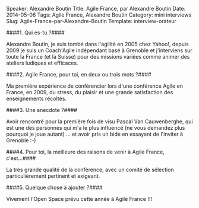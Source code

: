 Speaker: Alexandre Boutin
Title: Agile France, par Alexandre Boutin
Date: 2014-05-06
Tags: Agile France, Alexandre Boutin
Category: mini interviews
Slug: Agile-France-par-Alexandre-Boutin
Template: interview-orateur


####1. Qui es-tu ?####

Alexandre Boutin, je suis tombé dans l'agilité en 2005 chez Yahoo!, depuis 2009 je suis un Coach'Agile indépendant basé à Grenoble et j'interviens sur toute la France (et la Suisse) pour des missions variées comme animer des ateliers ludiques et efficaces.

####2. Agile France, pour toi, en deux ou trois mots ?####

Ma première expérience de conférencier lors d'une conférence Agile en France, en 2009, du stress, du plaisir et une grande satisfaction des enseignements récoltés.

####3. Une anecdote ?####

Avoir rencontré pour la première fois de visu Pascal Van Cauwenberghe, qui est une des personnes qui m'a le plus influencé (ne vous demandez plus pourquoi je joue autant) ... et avoir pris un bide en essayant de l'inviter à Grenoble :-)

####4. Pour toi, la meilleure des raisons de venir à Agile France, c'est...####

La très grande qualité de la conférence, avec un comité de sélection particulièrement pertinent et exigeant.

####5. Quelque chose à ajouter ?####

Vivement l'Open Space prévu cette année à Agile France !!!

